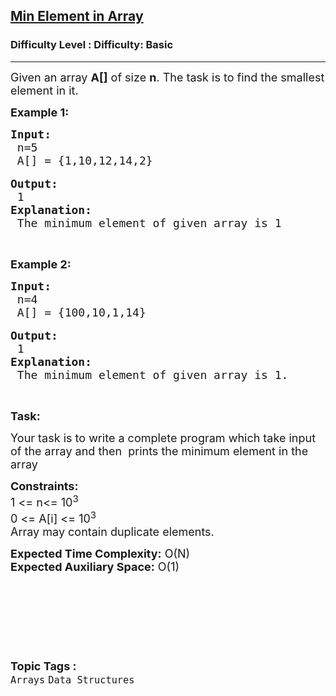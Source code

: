 <h2><a href="https://www.geeksforgeeks.org/problems/min-element-in-array/0">Min Element in Array</a></h2><h3>Difficulty Level : Difficulty: Basic</h3><hr><div class="problems_problem_content__Xm_eO"><p><span style="font-size:18px">Given an array <strong>A[]</strong> of size <strong>n</strong>. The task is to find the smallest element in it.</span></p>

<p><strong><span style="font-size:18px">Example 1:</span></strong></p>

<pre><span style="font-size:18px"><strong>Input: </strong>
 n=5</span>
<span style="font-size:18px"> A[] = {1,10,12,14,2} </span>

<strong><span style="font-size:18px">Output: </span></strong>
<span style="font-size:18px"> 1</span>
<strong><span style="font-size:18px">Explanation:</span></strong>
<span style="font-size:18px"> The minimum element of given array is 1</span></pre>

<p>&nbsp;</p>

<p><strong><span style="font-size:18px">Example 2:</span></strong></p>

<pre><span style="font-size:18px"><strong>Input: </strong>
 n=4</span>
<span style="font-size:18px"> A[] = {100,10,1,14} </span>

<strong><span style="font-size:18px">Output: </span></strong>
<span style="font-size:18px"> 1</span>
<strong><span style="font-size:18px">Explanation:</span></strong>
<span style="font-size:18px"> The minimum element of given array is 1.</span>
</pre>

<p>&nbsp;</p>

<p><strong><span style="font-size:18px">Task:</span></strong></p>

<p><span style="font-size:18px">Your task is to write a complete program which take&nbsp;input of the array and then&nbsp; prints the minimum element in the array</span></p>

<p><span style="font-size:18px"><strong>Constraints:</strong><br>
1 &lt;= n&lt;= 10<sup>3</sup><br>
0 &lt;= A[i] &lt;= 10<sup>3</sup><br>
Array may contain duplicate elements.&nbsp;</span></p>

<p><span style="font-size:18px"><strong>Expected Time Complexity:</strong> O(N)<br>
<strong>Expected Auxiliary Space:</strong> O(1)</span></p>

<p>&nbsp;</p>

<p>&nbsp;</p>

<p>&nbsp;</p>
</div><br><p><span style=font-size:18px><strong>Topic Tags : </strong><br><code>Arrays</code>&nbsp;<code>Data Structures</code>&nbsp;